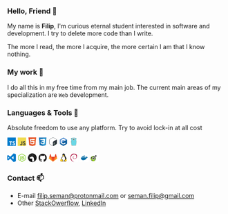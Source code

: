 ### Hello, Friend 👋

My name is **Filip**, I'm curious eternal student interested in software and
development. I try to delete more code than I write.

The more I read, the more I acquire, the more certain I am that I know nothing.

### My work 🧗

I do all this in my free time from my main job. The current main areas of my
specialization are `Web` development.

### Languages & Tools 🔨

Absolute freedom to use any platform. Try to avoid lock-in at all cost

<code><img height="20" src="icons/typescript.svg"></code>
<code><img height="20" src="icons/javascript.svg"></code>
<code><img height="20" src="icons/html.svg"></code>
<code><img height="20" src="icons/css3.svg"></code>
<code><img height="20" src="icons/bash.svg"></code>
<code><img height="20" src="icons/c.svg"></code>
<code><img height="20" src="icons/go.svg"></code>

<code><img height="20" src="icons/visual-studio-code.svg"></code>
<code><img height="20" src="icons/node-js.svg"></code>
<code><img height="20" src="icons/deno.svg"></code>
<code><img height="20" src="icons/github.svg"></code>
<code><img height="20" src="icons/gitlab.svg"></code>
<code><img height="20" src="icons/linux.svg"></code>
<code><img height="20" src="icons/debian.svg"></code>
<code><img height="20" src="icons/docker.svg"></code>
<code><img height="20" src="icons/openapi.svg"></code>

### Contact 📫

- E-mail <filip.seman@protonmail.com> or <seman.filip@gmail.com>
- Other [StackOwerflow], [LinkedIn]

[StackOwerflow]: https://stackoverflow.com/users/4396730
[LinkedIn]: https://www.linkedin.com/in/filipseman
